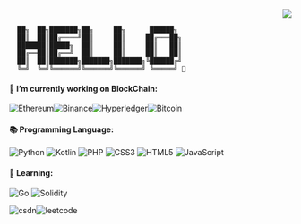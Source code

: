 <!--
**Armruo/Armruo** is a ✨ _special_ ✨ repository because its `README.md` (this file) appears on your GitHub profile.

Here are some ideas to get you started:

- 🔭 I’m currently working on ...
- 🌱 I’m currently learning ...
- 👯 I’m looking to collaborate on ...
- 🤔 I’m looking for help with ...
- 💬 Ask me about ...
- 📫 How to reach me: ...
- 😄 Pronouns: ...
- ⚡ Fun fact: ...
🎯🧩🔓

### Hi there 👋
-->
<div align="right"><img src="https://visitor-badge.laobi.icu/badge?page_id=armruo.armruo.readme.md"> </div>

```
  ██╗  ██╗███████╗██╗     ██╗      ██████╗
  ██║  ██║██╔════╝██║     ██║     ██╔═══██╗
  ███████║█████╗  ██║     ██║     ██║   ██║
  ██╔══██║██╔══╝  ██║     ██║     ██║   ██║
  ██║  ██║███████╗███████╗███████╗╚██████╔╝
  ╚═╝  ╚═╝╚══════╝╚══════╝╚══════╝ ╚═════╝ 👋
```


#### 🔭 I’m currently working on BlockChain: 

![Ethereum](https://img.shields.io/badge/Ethereum-3C3C3D?style=for-the-badge&logo=Ethereum&logoColor=white)![Binance](https://img.shields.io/badge/Binance-FCD535?style=for-the-badge&logo=binance&logoColor=white)![Hyperledger](https://img.shields.io/badge/hyperledger-2F3134?style=for-the-badge&logo=hyperledger&logoColor=white)![Bitcoin](https://img.shields.io/badge/Bitcoin-000?style=for-the-badge&logo=bitcoin&logoColor=white)

#### 📚 Programming Language:
<!-- ![Python](https://img.shields.io/badge/python-3670A0?style=for-the-badge&logo=python&logoColor=ffdd54) -->
![Python](https://img.shields.io/badge/Python-3373A7?style=flat-square&logo=python&logoColor=white)
![Kotlin](https://img.shields.io/badge/kotlin-%237F52FF.svg?style=for-the-badge&logo=kotlin&logoColor=white)
![PHP](https://img.shields.io/badge/php-%23777BB4.svg?style=for-the-badge&logo=php&logoColor=white)
![CSS3](https://img.shields.io/badge/css3-%231572B6.svg?style=for-the-badge&logo=css3&logoColor=white)
![HTML5](https://img.shields.io/badge/html5-%23E34F26.svg?style=for-the-badge&logo=html5&logoColor=white)
![JavaScript](https://img.shields.io/badge/javascript-%23323330.svg?style=for-the-badge&logo=javascript&logoColor=%23F7DF1E)

#### 🌱 Learning:
![Go](https://img.shields.io/badge/go-%2300ADD8.svg?style=for-the-badge&logo=go&logoColor=white)
![Solidity](https://img.shields.io/badge/Solidity-%23363636.svg?style=for-the-badge&logo=solidity&logoColor=white)


<!-- <p align="right">
  <img align="left" src="https://stats.justsong.cn/api/csdn?id=qq_43412005" />
</p> -->
<!-- <p align="left">
  <img align="left" src="https://stats.justsong.cn/api/leetcode?username=Armruo&cn_username=Armruo" />
</p> -->

![csdn](https://stats.justsong.cn/api/csdn?id=qq_43412005)![leetcode](https://stats.justsong.cn/api/leetcode/?username=ArmruoHawthorne&cn=true) 
